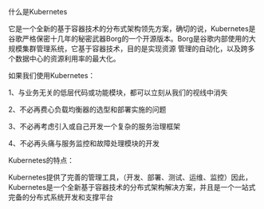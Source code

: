 什么是Kubernetes

它是一个全新的基于容器技术的分布式架构领先方案，确切的说，Kubernetes是谷歌严格保密十几年的秘密武器Borg的一个开源版本。Borg是谷歌内部使用的大规模集群管理系统，它基于容器技术，目的是实现资源 管理的自动化，以及跨多个数据中心的资源利用率的最大化。

如果我们使用Kubernetes：

1、与业务无关的低层代码或功能模块，都可以立刻从我们的视线中消失

2、不必再费心负载均衡器的选型和部署实施的问题

3、不必再考虑引入或自己开发一个复杂的服务治理框架

4、不必再头痛与服务监控和故障处理模块的开发

Kubernetes的特点：

Kubernetes提供了完善的管理工具，（开发、部署、测试、运维、监控）因此，Kubernetes是一个全新基于容器技术的分布式架构解决方案，并且是一个一站式完备的分布式系统开发和支撑平台

